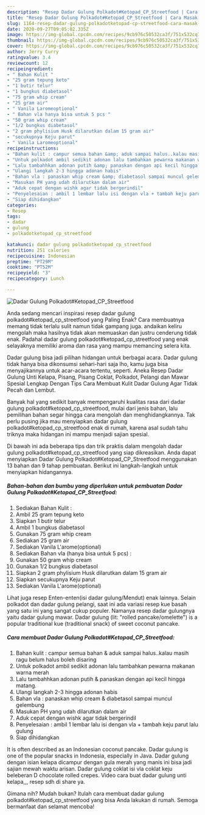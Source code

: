 ```yaml
---
description: "Resep Dadar Gulung Polkadot#Ketopad_CP_Streetfood | Cara Masak Dadar Gulung Polkadot#Ketopad_CP_Streetfood Yang Menggugah Selera"
title: "Resep Dadar Gulung Polkadot#Ketopad_CP_Streetfood | Cara Masak Dadar Gulung Polkadot#Ketopad_CP_Streetfood Yang Menggugah Selera"
slug: 1164-resep-dadar-gulung-polkadotketopad-cp-streetfood-cara-masak-dadar-gulung-polkadotketopad-cp-streetfood-yang-menggugah-selera
date: 2020-09-27T09:05:02.335Z
image: https://img-global.cpcdn.com/recipes/9cb976c50532ca3f/751x532cq70/dadar-gulung-polkadotketopad_cp_streetfood-foto-resep-utama.jpg
thumbnail: https://img-global.cpcdn.com/recipes/9cb976c50532ca3f/751x532cq70/dadar-gulung-polkadotketopad_cp_streetfood-foto-resep-utama.jpg
cover: https://img-global.cpcdn.com/recipes/9cb976c50532ca3f/751x532cq70/dadar-gulung-polkadotketopad_cp_streetfood-foto-resep-utama.jpg
author: Jerry Curry
ratingvalue: 3.4
reviewcount: 12
recipeingredient:
- " Bahan Kulit "
- "25 gram tepung keto"
- "1 butir telur"
- "1 bungkus diabetasol"
- "75 gram whip cream"
- "25 gram air"
- " Vanila Laromeoptional"
- " Bahan vla hanya bisa untuk 5 pcs "
- "50 gram whip cream"
- "1/2 bungkus diabetasol"
- "2 gram phylisium Husk dilarutkan dalam 15 gram air"
- "secukupnya Keju parut"
- " Vanila Laromeoptional"
recipeinstructions:
- "Bahan kulit : campur semua bahan &amp; aduk sampai halus..kalau masih ragu belum halus boleh disaring"
- "Untuk polkadot ambil sedikit adonan lalu tambahkan pewarna makanan warna merah"
- "Lalu tambahhkan adonan putih &amp; panaskan dengan api kecil hingga matang."
- "Ulangi langkah 2-3 hingga adonan habis"
- "Bahan vla : panaskan whip cream &amp; diabetasol sampai muncul gelembung"
- "Masukan PH yang udah dilarutkan dalam air"
- "Aduk cepat dengan wishk agar tidak bergerindil"
- "Penyelesaian : ambil 1 lembar lalu isi dengan vla + tambah keju parut lalu gulung"
- "Siap dihidangkan"
categories:
- Resep
tags:
- dadar
- gulung
- polkadotketopad_cp_streetfood

katakunci: dadar gulung polkadotketopad_cp_streetfood 
nutrition: 251 calories
recipecuisine: Indonesian
preptime: "PT29M"
cooktime: "PT52M"
recipeyield: "3"
recipecategory: Lunch

---
```



![Dadar Gulung Polkadot#Ketopad_CP_Streetfood](https://img-global.cpcdn.com/recipes/9cb976c50532ca3f/751x532cq70/dadar-gulung-polkadotketopad_cp_streetfood-foto-resep-utama.jpg)

Anda sedang mencari inspirasi resep dadar gulung polkadot#ketopad_cp_streetfood yang Paling Enak? Cara membuatnya memang tidak terlalu sulit namun tidak gampang juga. andaikan keliru mengolah maka hasilnya tidak akan memuaskan dan justru cenderung tidak enak. Padahal dadar gulung polkadot#ketopad_cp_streetfood yang enak selayaknya memiliki aroma dan rasa yang mampu memancing selera kita.

Dadar gulung bisa jadi pilihan hidangan untuk berbagai acara. Dadar gulung tidak hanya bisa dikonsumsi sehari-hari saja lho, kamu juga bisa menyajikannya untuk acar-acara tertentu, seperti. Aneka Resep Dadar Gulung Unti Kelapa, Pisang, Pisang Coklat, Polkadot, Pelangi dan Mawar Spesial Lengkap Dengan Tips Cara Membuat Kulit Dadar Gulung Agar Tidak Pecah dan Lembut.

Banyak hal yang sedikit banyak mempengaruhi kualitas rasa dari dadar gulung polkadot#ketopad_cp_streetfood, mulai dari jenis bahan, lalu pemilihan bahan segar hingga cara mengolah dan menghidangkannya. Tak perlu pusing jika mau menyiapkan dadar gulung polkadot#ketopad_cp_streetfood enak di rumah, karena asal sudah tahu triknya maka hidangan ini mampu menjadi sajian spesial.


Di bawah ini ada beberapa tips dan trik praktis dalam mengolah dadar gulung polkadot#ketopad_cp_streetfood yang siap dikreasikan. Anda dapat menyiapkan Dadar Gulung Polkadot#Ketopad_CP_Streetfood menggunakan 13 bahan dan 9 tahap pembuatan. Berikut ini langkah-langkah untuk menyiapkan hidangannya.

<!--inarticleads1-->

##### Bahan-bahan dan bumbu yang diperlukan untuk pembuatan Dadar Gulung Polkadot#Ketopad_CP_Streetfood:

1. Sediakan  Bahan Kulit :
1. Ambil 25 gram tepung keto
1. Siapkan 1 butir telur
1. Ambil 1 bungkus diabetasol
1. Gunakan 75 gram whip cream
1. Sediakan 25 gram air
1. Sediakan  Vanila L&#39;arome(optional)
1. Sediakan  Bahan vla (hanya bisa untuk 5 pcs) :
1. Gunakan 50 gram whip cream
1. Gunakan 1/2 bungkus diabetasol
1. Siapkan 2 gram phylisium Husk dilarutkan dalam 15 gram air
1. Siapkan secukupnya Keju parut
1. Sediakan  Vanila L&#39;arome(optional)


Lihat juga resep Enten-enten(isi dadar gulung/Mendut) enak lainnya. Selain polkadot dan dadar gulung pelangi, saat ini ada variasi resep kue basah yang satu ini yang sangat cukup populer. Namanya resep dadar gulungnya yaitu dadar gulung mawar. Dadar gulung (lit: &#34;rolled pancake/omelette&#34;) is a popular traditional kue (traditional snack) of sweet coconut pancake. 

<!--inarticleads2-->

##### Cara membuat Dadar Gulung Polkadot#Ketopad_CP_Streetfood:

1. Bahan kulit : campur semua bahan &amp; aduk sampai halus..kalau masih ragu belum halus boleh disaring
1. Untuk polkadot ambil sedikit adonan lalu tambahkan pewarna makanan warna merah
1. Lalu tambahhkan adonan putih &amp; panaskan dengan api kecil hingga matang.
1. Ulangi langkah 2-3 hingga adonan habis
1. Bahan vla : panaskan whip cream &amp; diabetasol sampai muncul gelembung
1. Masukan PH yang udah dilarutkan dalam air
1. Aduk cepat dengan wishk agar tidak bergerindil
1. Penyelesaian : ambil 1 lembar lalu isi dengan vla + tambah keju parut lalu gulung
1. Siap dihidangkan


It is often described as an Indonesian coconut pancake. Dadar gulung is one of the popular snacks in Indonesia, especially in Java. Dadar gulung dengan isian kelapa dicampur dengan gula merah yang manis ini bisa jadi sajian mewah waktu arisan. Dadar gulung coklat isi vla coklat keju beleberan D chocolate rolled crepes. Video cara buat dadar gulung unti kelapa,,, resep sdh di share ya. 

Gimana nih? Mudah bukan? Itulah cara membuat dadar gulung polkadot#ketopad_cp_streetfood yang bisa Anda lakukan di rumah. Semoga bermanfaat dan selamat mencoba!
